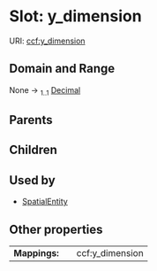 
# Slot: y_dimension




URI: [ccf:y_dimension](http://purl.org/ccf/y_dimension)


## Domain and Range

None &#8594;  <sub>1..1</sub> [Decimal](types/Decimal.md)

## Parents


## Children


## Used by

 * [SpatialEntity](SpatialEntity.md)

## Other properties

|  |  |  |
| --- | --- | --- |
| **Mappings:** | | ccf:y_dimension |

